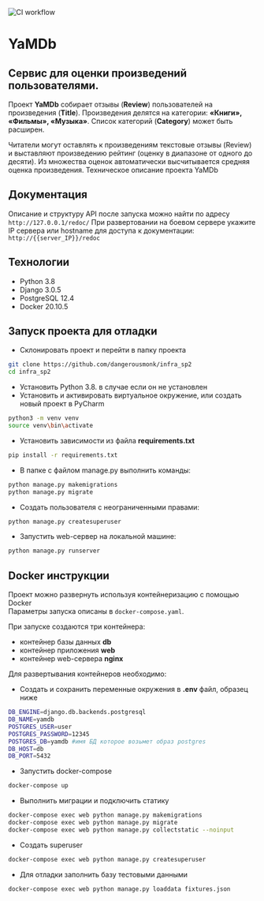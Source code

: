 ![CI workflow](https://github.com/dangerousmonk/yamdb_final/actions/workflows/yamdb_workflow.yml/badge.svg)
# YaMDb
## Сервис для оценки произведений пользователями.


Проект **YaMDb** собирает отзывы (**Review**) пользователей на произведения (**Title**). Произведения делятся на категории: **«Книги», «Фильмы», «Музыка»**. Список категорий (**Category**) может быть расширен.

Читатели могут оставлять к произведениям текстовые отзывы (Review) и выставляют произведению рейтинг (оценку в диапазоне от одного до десяти). Из множества оценок автоматически высчитывается средняя оценка произведения.
Техническое описание проекта YaMDb

## Документация
Описание и структуру API после запуска можно найти по адресу  `http://127.0.0.1/redoc/`
При развертовании на боевом сервере укажите IP сервера или hostname для доступа к документации:
`http://{{server_IP}}/redoc`


## Технологии
- Python 3.8
- Django 3.0.5
- PostgreSQL 12.4
- Docker 20.10.5

## Запуск проекта для отладки
- Склонировать проект и перейти в папку проекта

```bash
git clone https://github.com/dangerousmonk/infra_sp2
cd infra_sp2
```
- Установить Python 3.8. в случае если он не установлен
- Установить и активировать виртуальное окружение, или создать новый проект в PyCharm

```bash
python3 -m venv venv
source venv\bin\activate
```

- Установить зависимости из файла **requirements.txt**
 
```bash
pip install -r requirements.txt
``` 
- В папке с файлом manage.py выполнить команды:

```bash
python manage.py makemigrations
python manage.py migrate
```
- Создать пользователя с неограниченными правами:

```bash
python manage.py createsuperuser
```
- Запустить web-сервер на локальной машине:

```bash
python manage.py runserver
```

## Docker инструкции
Проект можно развернуть используя контейнеризацию с помощью Docker  
Параметры запуска описаны в `docker-compose.yaml`.

При запуске создаются три контейнера:

 - контейнер базы данных **db**
 - контейнер приложения **web**
 - контейнер web-сервера **nginx**

Для развертывания контейнеров необходимо:


- Создать и сохранить переменные окружения в **.env** файл, образец ниже
```bash
DB_ENGINE=django.db.backends.postgresql
DB_NAME=yamdb
POSTGRES_USER=user
POSTGRES_PASSWORD=12345
POSTGRES_DB=yamdb #имя БД которое возьмет образ postgres
DB_HOST=db
DB_PORT=5432
```

- Запустить docker-compose

```bash
docker-compose up
```
- Выполнить миграции и подключить статику

```bash
docker-compose exec web python manage.py makemigrations
docker-compose exec web python manage.py migrate
docker-compose exec web python manage.py collectstatic --noinput
```
- Создать superuser

```bash
docker-compose exec web python manage.py createsuperuser
```
- Для отладки заполнить базу тестовыми данными

```bash
docker-compose exec web python manage.py loaddata fixtures.json
```
